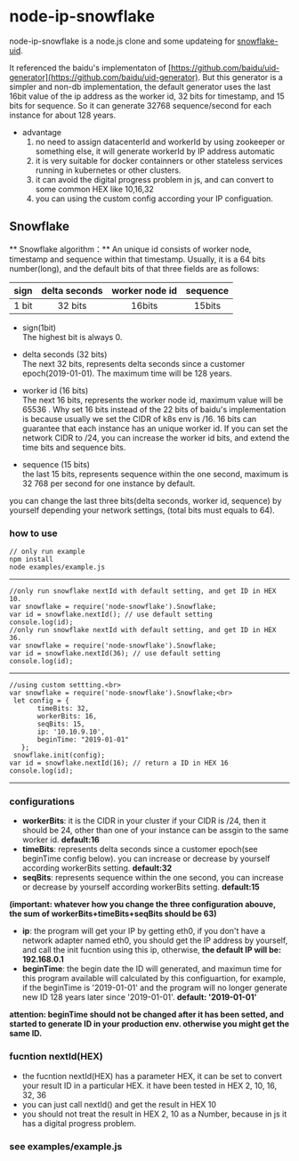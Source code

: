 node-ip-snowflake
==============

node-ip-snowflake is a node.js clone and some updateing for [snowflake-uid](https://github.com/johnhuang-cn/snowflake-uid).

It referenced the baidu's implementaton of [https://github.com/baidu/uid-generator](https://github.com/baidu/uid-generator).  But this generator is a simpler and non-db implementation, the default generator uses the last 16bit value of the ip address as the worker id, 32 bits for timestamp, and 15 bits for sequence. So it can generate 32768 sequence/second for each instance for about 128 years.

- advantage
  1. no need to assign datacenterId and workerId by using zookeeper or something else, it will generate workerId by IP address automatic
  2. it is very suitable for docker containners or other stateless services running in kubernetes or other clusters.
  3. it can avoid the digital progress problem in js, and can convert to some common HEX like 10,16,32
  4. you can using the custom config according your IP configuation.


## Snowflake

\*\* Snowflake algorithm：\*\* An unique id consists of worker node, timestamp and sequence within that timestamp. Usually, it is a 64 bits number\(long\), and the default bits of that three fields are as follows:

| sign | delta seconds | worker node id | sequence |
| :---: | :---: | :---: | :---: |
| 1 bit | 32 bits | 16bits | 15bits |

* sign\(1bit\)  
  The highest bit is always 0.

* delta seconds \(32 bits\)  
  The next 32 bits, represents delta seconds since a customer epoch\(2019-01-01\). The maximum time will be 128 years.

* worker id \(16 bits\)  
  The next 16 bits, represents the worker node id, maximum value will be 65536
. Why set 16 bits instead of the 22 bits of baidu's implementation is because usually we set the CIDR of k8s env is /16. 16 bits can guarantee that each instance has an unique worker id. If you can set the network CIDR to /24, you can increase the worker id bits, and extend the time bits and sequence bits.

* sequence \(15 bits\)  
  the last 15 bits, represents sequence within the one second, maximum is 32 768
 per second for one instance by default.


you can change the last three bits(delta seconds,  worker id, sequence) by yourself depending your network settings, (total bits must equals to 64).


### how to use
```
// only run example
npm install
node examples/example.js
```

--------------------------
```
//only run snowflake nextId with default setting, and get ID in HEX 10.
var snowflake = require('node-snowflake').Snowflake;
var id = snowflake.nextId(); // use default setting
console.log(id);
//only run snowflake nextId with default setting, and get ID in HEX 36. 
var snowflake = require('node-snowflake').Snowflake;
var id = snowflake.nextId(36); // use default setting
console.log(id);
```

---------------------------
```
//using custom settting.<br>
var snowflake = require('node-snowflake').Snowflake;<br>
 let config = {
       timeBits: 32,
       workerBits: 16,
       seqBits: 15,
       ip: '10.10.9.10',
       beginTime: "2019-01-01"
   };
 snowflake.init(config);
var id = snowflake.nextId(16); // return a ID in HEX 16
console.log(id);
```

----------------------------

### configurations
- **workerBits**: it is the CIDR in your cluster if your CIDR is /24, then it should be 24, other than one of your instance can be assgin to the same worker id. **default:16**
- **timeBits**: represents delta seconds since a customer epoch(see beginTime config below). you can increase or decrease by yourself according workerBits setting. **default:32**
- **seqBits**: represents sequence within the one second, you can increase or decrease by yourself according workerBits setting. **default:15**

**(important: whatever how you change the three configuration abouve, the sum of  workerBits+timeBits+seqBits should be 63)**

- **ip**: the program will get your IP by getting eth0, if you don't have a network adapter named eth0, you should get the IP address by yourself, and call the init fucntion using this ip, otherwise, **the default IP will be: 192.168.0.1**
- **beginTime**: the begin date the ID will generated, and maximun time for this program available will calculated by this configuartion, for example, if the beginTime is '2019-01-01' and the program will no longer generate new ID 128 years later since '2019-01-01'. **default: '2019-01-01'**

**attention: beginTime should not be changed after it has been setted, and started to generate ID in your production env. otherwise you might get the same ID.**

### fucntion nextId(HEX)
- the fucntion nextId(HEX) has a parameter HEX, it can be set to convert your result ID in a particular HEX. it have been tested in HEX 2, 10, 16, 32, 36
- you can just call nextId() and get the result in HEX 10
- you should not treat the result in HEX 2, 10 as a Number, because in js it has a digital progress problem.

### see examples/example.js